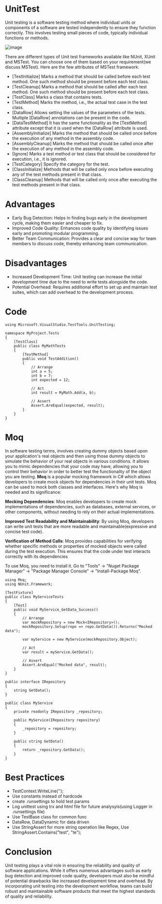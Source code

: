 # UnitTest
Unit testing is a software testing method where individual units or components of a software are tested independently to ensure they function correctly. This involves testing small pieces of code, typically individual functions or methods.

![image](https://github.com/manaskumarm/UnitTest/assets/14363425/7b96476b-bc5e-4464-8e39-4373dbe11857)

There are different types of Unit test frameworks available like NUnit, XUnit and MSTest. You can choose one of them based on your requirement(we discuss MSTest). Here are the few attributes of MSTest framework:

* [TestInitialize]	Marks a method that should be called before each test method. One such method should be present before each test class.
* [TestCleanup]	Marks a method that should be called after each test method. One such method should be present before each test class.
* [TestClass]	Marks a class that contains tests.
* [TestMethod]	Marks the method, i.e., the actual test case in the test class.
* [DataRow]	Allows setting the values of the parameters of the tests. Multiple [DataRow] annotations can be present in the code.
* [DataTestMethod]	It has the same functionality as the [TestMethod] attribute except that it is used when the [DataRow] attribute is used.
* [AssemblyInitialize]	Marks the method that should be called once before the execution of any method in the assembly code.
* [AssemblyCleanup]	Marks the method that should be called once after the execution of any method in the assembly code.
* [Ignore]	Marks a test method or test class that should be considered for execution, i.e., it is ignored.
* [TestCategory]	Specify the category for the test.
* [ClassInitialize]	Methods that will be called only once before executing any of the test methods present in that class.
* [ClassCleanup]	Methods that will be called only once after executing the test methods present in that class.

# Advantages
* Early Bug Detection: Helps in finding bugs early in the development cycle, making them easier and cheaper to fix.
* Improved Code Quality: Enhances code quality by identifying issues early and promoting modular programming.
* Better Team Communication: Provides a clear and concise way for team members to discuss code, thereby enhancing team communication.

# Disadvantages
* Increased Development Time: Unit testing can increase the initial development time due to the need to write tests alongside the code.
* Potential Overhead: Requires additional effort to set up and maintain test suites, which can add overhead to the development process.

# Code
```
using Microsoft.VisualStudio.TestTools.UnitTesting;

namespace MyProject.Tests
{
    [TestClass]
    public class MyMathTests
    {
        [TestMethod]
        public void TestAddition()
        {
            // Arrange
            int a = 5;
            int b = 7;
            int expected = 12;

            // Act
            int result = MyMath.Add(a, b);

            // Assert
            Assert.AreEqual(expected, result);
        }
    }
}
```
# Moq
In software testing terms, involves creating dummy objects based upon your application's real objects and then using those dummy objects to simulate the behavior of your real objects in various conditions. It allows you to mimic dependencies that your code may have, allowing you to control their behavior in order to better test the functionality of the object you are testing. **Moq** is a popular mocking framework in C# which allows developers to create mock objects for dependencies in their unit tests. Moq can be used to mock both classes and interfaces. Here's why Moq is needed and its significance:

**Mocking Dependencies**: Moq enables developers to create mock implementations of dependencies, such as databases, external services, or other components, without needing to rely on their actual implementations.

**Improved Test Readability and Maintainability**: By using Moq, developers can write unit tests that are more readable and maintainable(expressive and concise test code).

**Verification of Method Calls**: Moq provides capabilities for verifying whether specific methods or properties of mocked objects were called during the test execution. This ensures that the code under test interacts correctly with its dependencies

To use Moq, you need to install it. Go to "Tools" -> "Nuget Package Manager" -> "Package Manager Console" -> "Install-Package Moq".
```
using Moq;
using NUnit.Framework;

[TestFixture]
public class MyServiceTests
{
    [Test]
    public void MyService_GetData_Success()
    {
        // Arrange
        var mockRepository = new Mock<IRepository>();
        mockRepository.Setup(repo => repo.GetData()).Returns("Mocked data");
        
        var myService = new MyService(mockRepository.Object);

        // Act
        var result = myService.GetData();

        // Assert
        Assert.AreEqual("Mocked data", result);
    }
}

public interface IRepository
{
    string GetData();
}

public class MyService
{
    private readonly IRepository _repository;

    public MyService(IRepository repository)
    {
        _repository = repository;
    }

    public string GetData()
    {
        return _repository.GetData();
    }
}
```
# Best Practices
* TestContext.WriteLine('');
* Use constants instead of hardcode
* create .runsettings to hold test params
* Log unittest using trx and html file for future analysyis(using Logger in .runsettings file)
* Use TestBase class for common func
* DataRow, DataDynamic for data driven
* Use StringAssert for more string operation like Regex, Use StringAssert.Contains("test", "te");

# Conclusion
Unit testing plays a vital role in ensuring the reliability and quality of software applications. While it offers numerous advantages such as early bug detection and improved code quality, developers must also be mindful of potential drawbacks like increased development time and overhead. By incorporating unit testing into the development workflow, teams can build robust and maintainable software products that meet the highest standards of quality and reliability.

